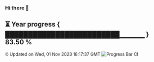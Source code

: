 ### Hi there 👋
⏳ Year progress { █████████████████████████▁▁▁▁▁ } 83.50 %
---
⏰ Updated on Wed, 01 Nov 2023 18:17:37 GMT
![Progress Bar CI](https://github.com/liununu/liununu/workflows/Progress%20Bar%20CI/badge.svg)
